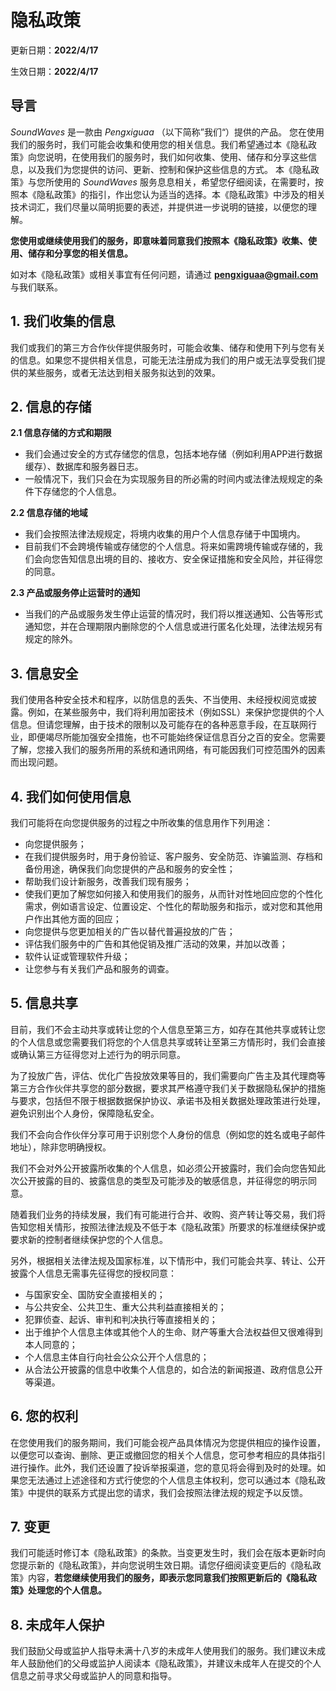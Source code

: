 # 隐私政策

更新日期：**2022/4/17**

生效日期：**2022/4/17**

## 导言

_SoundWaves_ 是一款由 _Pengxiguaa_ （以下简称”我们“）提供的产品。 您在使用我们的服务时，我们可能会收集和使用您的相关信息。我们希望通过本《隐私政策》向您说明，在使用我们的服务时，我们如何收集、使用、储存和分享这些信息，以及我们为您提供的访问、更新、控制和保护这些信息的方式。 本《隐私政策》与您所使用的 _SoundWaves_ 服务息息相关，希望您仔细阅读，在需要时，按照本《隐私政策》的指引，作出您认为适当的选择。本《隐私政策》中涉及的相关技术词汇，我们尽量以简明扼要的表述，并提供进一步说明的链接，以便您的理解。

**您使用或继续使用我们的服务，即意味着同意我们按照本《隐私政策》收集、使用、储存和分享您的相关信息。**

如对本《隐私政策》或相关事宜有任何问题，请通过 **pengxiguaa@gmail.com** 与我们联系。

## 1\. 我们收集的信息

我们或我们的第三方合作伙伴提供服务时，可能会收集、储存和使用下列与您有关的信息。如果您不提供相关信息，可能无法注册成为我们的用户或无法享受我们提供的某些服务，或者无法达到相关服务拟达到的效果。

## 2\. 信息的存储

**2.1 信息存储的方式和期限**

*   我们会通过安全的方式存储您的信息，包括本地存储（例如利用APP进行数据缓存）、数据库和服务器日志。
*   一般情况下，我们只会在为实现服务目的所必需的时间内或法律法规规定的条件下存储您的个人信息。

**2.2 信息存储的地域**

*   我们会按照法律法规规定，将境内收集的用户个人信息存储于中国境内。
*   目前我们不会跨境传输或存储您的个人信息。将来如需跨境传输或存储的，我们会向您告知信息出境的目的、接收方、安全保证措施和安全风险，并征得您的同意。

**2.3 产品或服务停止运营时的通知**

*   当我们的产品或服务发生停止运营的情况时，我们将以推送通知、公告等形式通知您，并在合理期限内删除您的个人信息或进行匿名化处理，法律法规另有规定的除外。

## 3\. 信息安全

我们使用各种安全技术和程序，以防信息的丢失、不当使用、未经授权阅览或披露。例如，在某些服务中，我们将利用加密技术（例如SSL）来保护您提供的个人信息。但请您理解，由于技术的限制以及可能存在的各种恶意手段，在互联网行业，即便竭尽所能加强安全措施，也不可能始终保证信息百分之百的安全。您需要了解，您接入我们的服务所用的系统和通讯网络，有可能因我们可控范围外的因素而出现问题。

## 4\. 我们如何使用信息

我们可能将在向您提供服务的过程之中所收集的信息用作下列用途：

*   向您提供服务；
*   在我们提供服务时，用于身份验证、客户服务、安全防范、诈骗监测、存档和备份用途，确保我们向您提供的产品和服务的安全性；
*   帮助我们设计新服务，改善我们现有服务；
*   使我们更加了解您如何接入和使用我们的服务，从而针对性地回应您的个性化需求，例如语言设定、位置设定、个性化的帮助服务和指示，或对您和其他用户作出其他方面的回应；
*   向您提供与您更加相关的广告以替代普遍投放的广告；
*   评估我们服务中的广告和其他促销及推广活动的效果，并加以改善；
*   软件认证或管理软件升级；
*   让您参与有关我们产品和服务的调查。

## 5\. 信息共享

目前，我们不会主动共享或转让您的个人信息至第三方，如存在其他共享或转让您的个人信息或您需要我们将您的个人信息共享或转让至第三方情形时，我们会直接或确认第三方征得您对上述行为的明示同意。

为了投放广告，评估、优化广告投放效果等目的，我们需要向广告主及其代理商等第三方合作伙伴共享您的部分数据，要求其严格遵守我们关于数据隐私保护的措施与要求，包括但不限于根据数据保护协议、承诺书及相关数据处理政策进行处理，避免识别出个人身份，保障隐私安全。

我们不会向合作伙伴分享可用于识别您个人身份的信息（例如您的姓名或电子邮件地址），除非您明确授权。

我们不会对外公开披露所收集的个人信息，如必须公开披露时，我们会向您告知此次公开披露的目的、披露信息的类型及可能涉及的敏感信息，并征得您的明示同意。

随着我们业务的持续发展，我们有可能进行合并、收购、资产转让等交易，我们将告知您相关情形，按照法律法规及不低于本《隐私政策》所要求的标准继续保护或要求新的控制者继续保护您的个人信息。

另外，根据相关法律法规及国家标准，以下情形中，我们可能会共享、转让、公开披露个人信息无需事先征得您的授权同意：

*   与国家安全、国防安全直接相关的；
*   与公共安全、公共卫生、重大公共利益直接相关的；
*   犯罪侦查、起诉、审判和判决执行等直接相关的；
*   出于维护个人信息主体或其他个人的生命、财产等重大合法权益但又很难得到本人同意的；
*   个人信息主体自行向社会公众公开个人信息的；
*   从合法公开披露的信息中收集个人信息的，如合法的新闻报道、政府信息公开等渠道。

## 6\. 您的权利

在您使用我们的服务期间，我们可能会视产品具体情况为您提供相应的操作设置，以便您可以查询、删除、更正或撤回您的相关个人信息，您可参考相应的具体指引进行操作。此外，我们还设置了投诉举报渠道，您的意见将会得到及时的处理。如果您无法通过上述途径和方式行使您的个人信息主体权利，您可以通过本《隐私政策》中提供的联系方式提出您的请求，我们会按照法律法规的规定予以反馈。

## 7\. 变更

我们可能适时修订本《隐私政策》的条款。当变更发生时，我们会在版本更新时向您提示新的《隐私政策》，并向您说明生效日期。请您仔细阅读变更后的《隐私政策》内容，**若您继续使用我们的服务，即表示您同意我们按照更新后的《隐私政策》处理您的个人信息。**

## 8\. 未成年人保护

我们鼓励父母或监护人指导未满十八岁的未成年人使用我们的服务。我们建议未成年人鼓励他们的父母或监护人阅读本《隐私政策》，并建议未成年人在提交的个人信息之前寻求父母或监护人的同意和指导。
